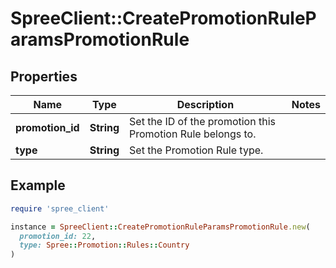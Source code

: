 # SpreeClient::CreatePromotionRuleParamsPromotionRule

## Properties

| Name | Type | Description | Notes |
| ---- | ---- | ----------- | ----- |
| **promotion_id** | **String** | Set the ID of the promotion this Promotion Rule belongs to. |  |
| **type** | **String** | Set the Promotion Rule type. |  |

## Example

```ruby
require 'spree_client'

instance = SpreeClient::CreatePromotionRuleParamsPromotionRule.new(
  promotion_id: 22,
  type: Spree::Promotion::Rules::Country
)
```

